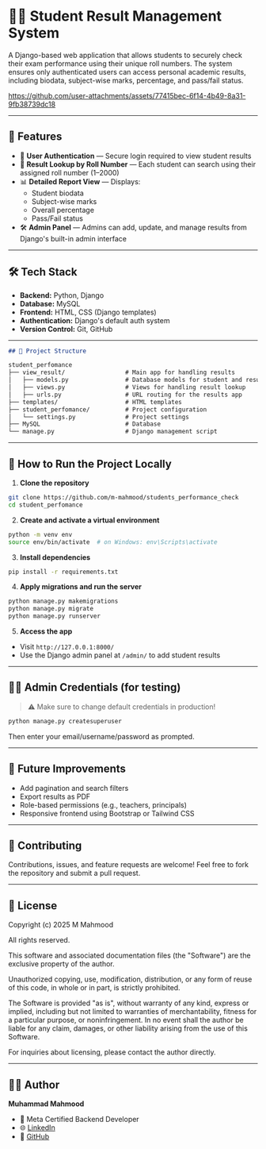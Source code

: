 # 🧑‍🎓 Student Result Management System

A Django-based web application that allows students to securely check their exam performance using their unique roll numbers.
The system ensures only authenticated users can access personal academic results, including biodata, subject-wise marks,
percentage, and pass/fail status.

https://github.com/user-attachments/assets/77415bec-6f14-4b49-8a31-9fb38739dc18

---

## 🚀 Features

- 🔐 **User Authentication** — Secure login required to view student results  
- 🎯 **Result Lookup by Roll Number** — Each student can search using their assigned roll number (1–2000)  
- 📊 **Detailed Report View** — Displays:
  - Student biodata
  - Subject-wise marks
  - Overall percentage
  - Pass/Fail status  
- 🛠️ **Admin Panel** — Admins can add, update, and manage results from Django's built-in admin interface

---

## 🛠️ Tech Stack

- **Backend:** Python, Django  
- **Database:** MySQL  
- **Frontend:** HTML, CSS (Django templates)  
- **Authentication:** Django's default auth system  
- **Version Control:** Git, GitHub  

---
```markdown
## 📂 Project Structure

student_perfomance
├── view_result/                 # Main app for handling results
│   ├── models.py                # Database models for student and result
│   ├── views.py                 # Views for handling result lookup
│   ├── urls.py                  # URL routing for the results app
├── templates/                   # HTML templates
├── student_perfomance/          # Project configuration
│   └── settings.py              # Project settings
├── MySQL                        # Database
└── manage.py                    # Django management script

````

---

## 🚦 How to Run the Project Locally

1. **Clone the repository**
```bash
git clone https://github.com/m-mahmood/students_performance_check
cd student_perfomance
````

2. **Create and activate a virtual environment**

```bash
python -m venv env
source env/bin/activate  # on Windows: env\Scripts\activate
```

3. **Install dependencies**

```bash
pip install -r requirements.txt
```

4. **Apply migrations and run the server**

```bash
python manage.py makemigrations
python manage.py migrate
python manage.py runserver
```

5. **Access the app**

* Visit `http://127.0.0.1:8000/`
* Use the Django admin panel at `/admin/` to add student results

---

## 👨‍💻 Admin Credentials (for testing)

> ⚠️ Make sure to change default credentials in production!

```bash
python manage.py createsuperuser
```

Then enter your email/username/password as prompted.

---

## 📌 Future Improvements

* Add pagination and search filters
* Export results as PDF
* Role-based permissions (e.g., teachers, principals)
* Responsive frontend using Bootstrap or Tailwind CSS

---

## 🤝 Contributing

Contributions, issues, and feature requests are welcome!
Feel free to fork the repository and submit a pull request.

---

## 📄 License

Copyright (c) 2025 M Mahmood

All rights reserved.

This software and associated documentation files (the "Software") are the exclusive property of the author.

Unauthorized copying, use, modification, distribution, or any form of reuse of this code, in whole or in part, is strictly prohibited.

The Software is provided "as is", without warranty of any kind, express or implied, including but not limited to warranties of merchantability, fitness for a particular purpose, or noninfringement. 
In no event shall the author be liable for any claim, damages, or other liability arising from the use of this Software.

For inquiries about licensing, please contact the author directly.

---

## 🙋‍♂️ Author

**Muhammad Mahmood**

* 💼 Meta Certified Backend Developer
* 🌐 [LinkedIn](https://www.linkedin.com/in/mahmoodweb/)
* 🔗 [GitHub](https://github.com/m-mahmood)


